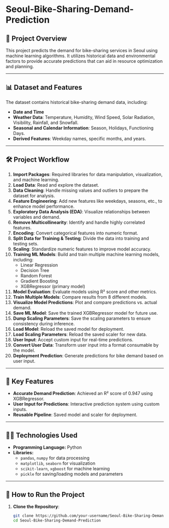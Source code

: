 # Seoul-Bike-Sharing-Demand-Prediction

## 📌 Project Overview
This project predicts the demand for bike-sharing services in Seoul using machine learning algorithms. It utilizes historical data and environmental factors to provide accurate predictions that can aid in resource optimization and planning.

---

## 📊 Dataset and Features
The dataset contains historical bike-sharing demand data, including:
- **Date and Time**
- **Weather Data**: Temperature, Humidity, Wind Speed, Solar Radiation, Visibility, Rainfall, and Snowfall.
- **Seasonal and Calendar Information**: Season, Holidays, Functioning Days.
- **Derived Features**: Weekday names, specific months, and years.

---

## 🛠️ Project Workflow
1. **Import Packages**: Required libraries for data manipulation, visualization, and machine learning.
2. **Load Data**: Read and explore the dataset.
3. **Data Cleaning**: Handle missing values and outliers to prepare the dataset for analysis.
4. **Feature Engineering**: Add new features like weekdays, seasons, etc., to enhance model performance.
5. **Exploratory Data Analysis (EDA)**: Visualize relationships between variables and demand.
6. **Remove Multicollinearity**: Identify and handle highly correlated features.
7. **Encoding**: Convert categorical features into numeric format.
8. **Split Data for Training & Testing**: Divide the data into training and testing sets.
9. **Scaling**: Standardize numeric features to improve model accuracy.
10. **Training ML Models**: Build and train multiple machine learning models, including:
    - Linear Regression
    - Decision Tree
    - Random Forest
    - Gradient Boosting
    - XGBRegressor (primary model)
11. **Model Evaluation**: Evaluate models using R² score and other metrics.
12. **Train Multiple Models**: Compare results from 8 different models.
13. **Visualize Model Predictions**: Plot and compare predictions vs. actual demand.
14. **Save ML Model**: Save the trained XGBRegressor model for future use.
15. **Dump Scaling Parameters**: Save the scaling parameters to ensure consistency during inference.
16. **Load Model**: Reload the saved model for deployment.
17. **Load Scaling Parameters**: Reload the saved scaler for new data.
18. **User Input**: Accept custom input for real-time predictions.
19. **Convert User Data**: Transform user input into a format consumable by the model.
20. **Deployment Prediction**: Generate predictions for bike demand based on user input.

---

## 🔑 Key Features
- **Accurate Demand Prediction**: Achieved an R² score of 0.947 using XGBRegressor.
- **User Input for Predictions**: Interactive prediction system using custom inputs.
- **Reusable Pipeline**: Saved model and scaler for deployment.

---

## 🧑‍💻 Technologies Used
- **Programming Language:** Python
- **Libraries:**  
  - `pandas`, `numpy` for data processing  
  - `matplotlib`, `seaborn` for visualization  
  - `scikit-learn`, `xgboost` for machine learning  
  - `pickle` for saving/loading models and parameters  

---

## 🚀 How to Run the Project
1. **Clone the Repository**:  
   ```bash
   git clone https://github.com/your-username/Seoul-Bike-Sharing-Demand-Prediction.git
   cd Seoul-Bike-Sharing-Demand-Prediction
